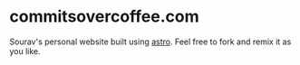 # commitsovercoffee.com

Sourav's personal website built using [astro](https://astro.build/).
Feel free to fork and remix it as you like.
